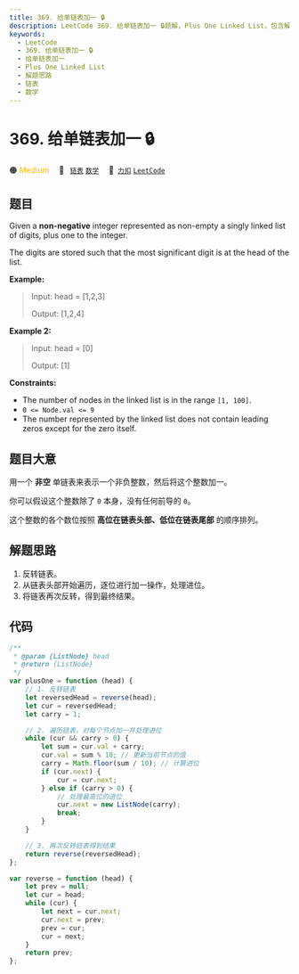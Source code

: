 ```yaml
---
title: 369. 给单链表加一 🔒
description: LeetCode 369. 给单链表加一 🔒题解，Plus One Linked List，包含解题思路、复杂度分析以及完整的 JavaScript 代码实现。
keywords:
  - LeetCode
  - 369. 给单链表加一 🔒
  - 给单链表加一
  - Plus One Linked List
  - 解题思路
  - 链表
  - 数学
---
```


# 369. 给单链表加一 🔒

🟠 <font color=#ffb800>Medium</font>&emsp; 🔖&ensp; [`链表`](/tag/linked-list.md) [`数学`](/tag/math.md)&emsp; 🔗&ensp;[`力扣`](https://leetcode.cn/problems/plus-one-linked-list) [`LeetCode`](https://leetcode.com/problems/plus-one-linked-list)

## 题目

Given a **non-negative** integer represented as non-empty a singly linked list of digits, plus one to the integer.

The digits are stored such that the most significant digit is at the head of the list.

**Example:**

> Input: head = [1,2,3]
>
> Output: [1,2,4]

**Example 2:**

> Input: head = [0]
>
> Output: [1]

**Constraints:**

- The number of nodes in the linked list is in the range `[1, 100]`.
- `0 <= Node.val <= 9`
- The number represented by the linked list does not contain leading zeros except for the zero itself.

## 题目大意

用一个 **非空** 单链表来表示一个非负整数，然后将这个整数加一。

你可以假设这个整数除了 `0` 本身，没有任何前导的 `0`。

这个整数的各个数位按照 **高位在链表头部、低位在链表尾部** 的顺序排列。

## 解题思路

1. 反转链表。
2. 从链表头部开始遍历，逐位进行加一操作，处理进位。
3. 将链表再次反转，得到最终结果。

## 代码

```javascript
/**
 * @param {ListNode} head
 * @return {ListNode}
 */
var plusOne = function (head) {
	// 1. 反转链表
	let reversedHead = reverse(head);
	let cur = reversedHead;
	let carry = 1;

	// 2. 遍历链表，对每个节点加一并处理进位
	while (cur && carry > 0) {
		let sum = cur.val + carry;
		cur.val = sum % 10; // 更新当前节点的值
		carry = Math.floor(sum / 10); // 计算进位
		if (cur.next) {
			cur = cur.next;
		} else if (carry > 0) {
			// 处理最高位的进位
			cur.next = new ListNode(carry);
			break;
		}
	}

	// 3. 再次反转链表得到结果
	return reverse(reversedHead);
};

var reverse = function (head) {
	let prev = null;
	let cur = head;
	while (cur) {
		let next = cur.next;
		cur.next = prev;
		prev = cur;
		cur = next;
	}
	return prev;
};
```
